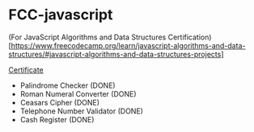 # FCC-javascript
(For JavaScript Algorithms and Data Structures Certification)[https://www.freecodecamp.org/learn/javascript-algorithms-and-data-structures/#javascript-algorithms-and-data-structures-projects]

[Certificate](https://www.freecodecamp.org/certification/radljost/javascript-algorithms-and-data-structures)

- Palindrome Checker (DONE)
- Roman Numeral Converter (DONE)
- Ceasars Cipher (DONE)
- Telephone Number Validator (DONE)
- Cash Register (DONE)


